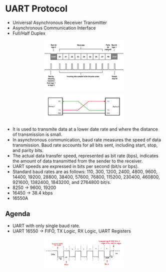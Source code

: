 # UART Protocol

- Universal Asynchronous Receiver Transmitter
- Asynchronous Communication Interface
- Full/Half Duplex


<p align="center">
 <img src="https://github.com/shraddha375/Communication_Protocols/blob/main/images/image3.jpg" width=50% height=50%>
</p>


<p align="center">
 <img src="https://github.com/shraddha375/Communication_Protocols/blob/main/images/image4.jpg" width=50% height=50%>
</p>
  
- It is used to transmite data at a lower date rate and where the distance of transmission is small.
- In asynchronous communication, baud rate measures the speed of data transmission. Baud rate accounts for all bits sent, including start, stop, and parity bits.
- The actual data transfer speed, represented as bit rate (bps), indicates the amount of data transmitted from the sender to the receiver.
- UART speeds are expressed in bits per second (bit/s or bps).
- Standard baud rates are as follows: 110, 300, 1200, 2400, 4800, 9600, 14400, 19200, 28800, 38400, 57600, 76800, 115200, 230400, 460800, 921600, 1382400, 1843200, and 2764800 bit/s.
- 8250 -> 9600, 19200
- 16450 -> 38.4 kbps
- 16550A

## Agenda

- UART with only single baud rate.
- UART 16550 -> FIFO, TX Logic, RX Logic, UART Registers


<p align="center">
 <img src="https://github.com/shraddha375/Communication_Protocols/blob/main/images/image5.jpg" width=50% height=50%>
</p>
